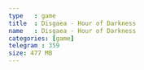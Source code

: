 ```yaml
---
type   : game
title  : Disgaea - Hour of Darkness
name   : Disgaea - Hour of Darkness
categories: [game]
telegram : 359
size: 477 MB
---
```



